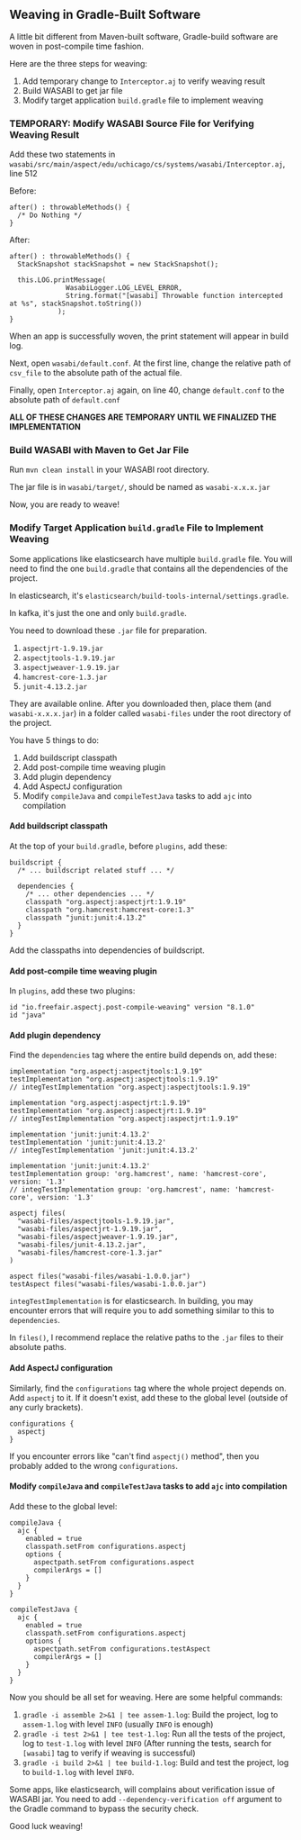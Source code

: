 ## Weaving in Gradle-Built Software

A little bit different from Maven-built software, Gradle-build software are woven in post-compile time fashion.

Here are the three steps for weaving:
1. Add temporary change to `Interceptor.aj` to verify weaving result
2. Build WASABI to get jar file
3. Modify target application `build.gradle` file to implement weaving

### TEMPORARY: Modify WASABI Source File for Verifying Weaving Result
Add these two statements in `wasabi/src/main/aspect/edu/uchicago/cs/systems/wasabi/Interceptor.aj`, line 512

Before:
```
after() : throwableMethods() {
  /* Do Nothing */
}
```

After:
```
after() : throwableMethods() {
  StackSnapshot stackSnapshot = new StackSnapshot();

  this.LOG.printMessage(
              WasabiLogger.LOG_LEVEL_ERROR, 
              String.format("[wasabi] Throwable function intercepted at %s", stackSnapshot.toString())
            );
}
```

When an app is successfully woven, the print statement will appear in build log.

Next, open `wasabi/default.conf`. At the first line, change the relative path of `csv_file` to the absolute path of the actual file.

Finally, open `Interceptor.aj` again, on line 40, change `default.conf` to the absolute path of `default.conf`

**ALL OF THESE CHANGES ARE TEMPORARY UNTIL WE FINALIZED THE IMPLEMENTATION**

### Build WASABI with Maven to Get Jar File
Run ``mvn clean install`` in your WASABI root directory. 

The jar file is in `wasabi/target/`, should be named as `wasabi-x.x.x.jar`

Now, you are ready to weave!

### Modify Target Application `build.gradle` File to Implement Weaving
Some applications like elasticsearch have multiple `build.gradle` file. You will need to find the one `build.gradle` that contains all the dependencies of the project.

In elasticsearch, it's `elasticsearch/build-tools-internal/settings.gradle`.

In kafka, it's just the one and only `build.gradle`.

You need to download these `.jar` file for preparation.
1. `aspectjrt-1.9.19.jar`
2. `aspectjtools-1.9.19.jar`
3. `aspectjweaver-1.9.19.jar`
4. `hamcrest-core-1.3.jar`
5. `junit-4.13.2.jar`

They are available online. After you downloaded then, place them (and `wasabi-x.x.x.jar`) in a folder called `wasabi-files` under the root directory of the project.

You have 5 things to do:
1. Add buildscript classpath
2. Add post-compile time weaving plugin
3. Add plugin dependency
4. Add AspectJ configuration
5. Modify `compileJava` and `compileTestJava` tasks to add `ajc` into compilation

#### Add buildscript classpath
At the top of your `build.gradle`, before `plugins`, add these:
```
buildscript {
  /* ... buildscript related stuff ... */

  dependencies {
    /* ... other dependencies ... */
    classpath "org.aspectj:aspectjrt:1.9.19"
    classpath "org.hamcrest:hamcrest-core:1.3"
    classpath "junit:junit:4.13.2"
  }
}
```
Add the classpaths into dependencies of buildscript.

#### Add post-compile time weaving plugin
In `plugins`, add these two plugins:
```
id "io.freefair.aspectj.post-compile-weaving" version "8.1.0"
id "java"
```

#### Add plugin dependency
Find the `dependencies` tag where the entire build depends on, add these:
```
implementation "org.aspectj:aspectjtools:1.9.19"
testImplementation "org.aspectj:aspectjtools:1.9.19"
// integTestImplementation "org.aspectj:aspectjtools:1.9.19"

implementation "org.aspectj:aspectjrt:1.9.19"
testImplementation "org.aspectj:aspectjrt:1.9.19"
// integTestImplementation "org.aspectj:aspectjrt:1.9.19"

implementation 'junit:junit:4.13.2'
testImplementation 'junit:junit:4.13.2'
// integTestImplementation 'junit:junit:4.13.2'

implementation 'junit:junit:4.13.2'
testImplementation group: 'org.hamcrest', name: 'hamcrest-core', version: '1.3'
// integTestImplementation group: 'org.hamcrest', name: 'hamcrest-core', version: '1.3'

aspectj files(
  "wasabi-files/aspectjtools-1.9.19.jar",
  "wasabi-files/aspectjrt-1.9.19.jar",
  "wasabi-files/aspectjweaver-1.9.19.jar",
  "wasabi-files/junit-4.13.2.jar",
  "wasabi-files/hamcrest-core-1.3.jar"
)

aspect files("wasabi-files/wasabi-1.0.0.jar")
testAspect files("wasabi-files/wasabi-1.0.0.jar")
```
`integTestImplementation` is for elasticsearch. In building, you may encounter errors that will require you to add something similar to this to `dependencies`.

In `files()`, I recommend replace the relative paths to the `.jar` files to their absolute paths.

#### Add AspectJ configuration
Similarly, find the `configurations` tag where the whole project depends on. Add `aspectj` to it. If it doesn't exist, add these to the global level (outside of any curly brackets).

```
configurations {
  aspectj
}
```

If you encounter errors like "can't find `aspectj()` method", then you probably added to the wrong `configurations`.

#### Modify `compileJava` and `compileTestJava` tasks to add `ajc` into compilation
Add these to the global level:
```
compileJava {
  ajc {
    enabled = true
    classpath.setFrom configurations.aspectj
    options {
      aspectpath.setFrom configurations.aspect
      compilerArgs = []
    }
  }
}

compileTestJava {
  ajc {
    enabled = true
    classpath.setFrom configurations.aspectj
    options {
      aspectpath.setFrom configurations.testAspect
      compilerArgs = []
    }
  }
}
```

Now you should be all set for weaving. Here are some helpful commands:
1. `gradle -i assemble 2>&1 | tee assem-1.log`: Build the project, log to `assem-1.log` with level `INFO` (usually `INFO` is enough)
2. `gradle -i test 2>&1 | tee test-1.log`: Run all the tests of the project, log to `test-1.log` with level `INFO` (After running the tests, search for `[wasabi]` tag to verify if weaving is successful)
3. `gradle -i build 2>&1 | tee build-1.log`: Build and test the project, log to `build-1.log` with level `INFO`.

Some apps, like elasticsearch, will complains about verification issue of WASABI jar. You need to add `--dependency-verification off` argument to the Gradle command to bypass the security check.

Good luck weaving!
